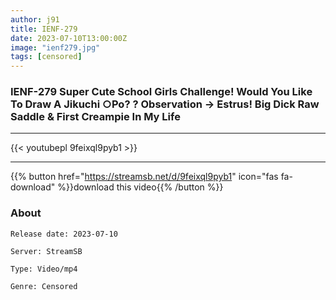 ```yaml
---
author: j91
title: IENF-279
date: 2023-07-10T13:00:00Z
image: "ienf279.jpg"
tags: [censored]
---
```


### IENF-279 Super Cute School Girls Challenge! Would You Like To Draw A Jikuchi ○Po? ? Observation → Estrus! Big Dick Raw Saddle & First Creampie In My Life
___

{{< youtubepl 9feixql9pyb1 >}}
___

{{% button href="https://streamsb.net/d/9feixql9pyb1" icon="fas fa-download" %}}download this video{{% /button %}}
### About

`Release date: 2023-07-10`

`Server: StreamSB`

`Type: Video/mp4`

`Genre:	Censored`